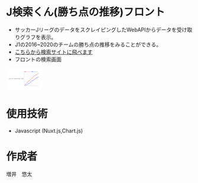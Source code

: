 # J検索くん(勝ち点の推移)フロント
- サッカーJリーグのデータをスクレイピングしたWebAPIからデータを受け取りグラフを表示。
- J1の2016~2020のチームの勝ち点の推移をみることができる。
- [こちらから検索サイトに飛べます](https://yuta97.github.io/j-result-front-nuxt/)
- フロントの検索画面
<img src="front-image.png" width="100px">

<!-- 画像がずれてるので配置とサイズ修正 -->

<!-- # 全体の構成・使用技術・ライブラリなど -->
# 使用技術
- Javascript (Nuxt.js,Chart.js)

<!-- # 使い方 -->


# 作成者
増井　悠太
